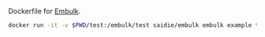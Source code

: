 Dockerfile for [Embulk](https://github.com/embulk/embulk).

```sh
docker run -it -v $PWD/test:/embulk/test saidie/embulk embulk example test
```
